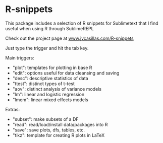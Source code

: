 R-snippets
==========

This package includes a selection of R snippets for Sublimetext that I find useful when using R through SublimeREPL

Check out the project page at www.jvcasillas.com/R-snippets

Just type the trigger and hit the tab key.

Main triggers:
- "plot": templates for plotting in base R
- "edit": options useful for data cleansing and saving
- "desc": descriptive statistics of data
- "ttest": distinct types of t-test
- "aov": distinct analysis of variance models
- "lm": linear and logistic regression
- "lmem": linear mixed effects models

Extras:
- "subset": make subsets of a DF
- "read": read/load/install data/packages into R
- "save": save plots, dfs, tables, etc.
- "tikz": template for creating R plots in LaTeX
